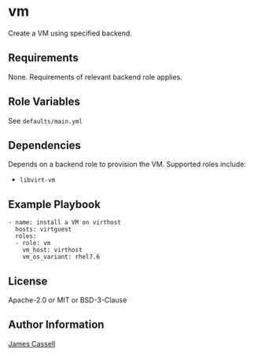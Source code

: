 vm
==

Create a VM using specified backend.

Requirements
------------

None.  Requirements of relevant backend role applies.

Role Variables
--------------

See `defaults/main.yml`

Dependencies
------------

Depends on a backend role to provision the VM.  Supported roles include:
- `libvirt-vm`

Example Playbook
----------------

    - name: install a VM on virthost
      hosts: virtguest
      roles:
      - role: vm
        vm_host: virthost
        vm_os_variant: rhel7.6

License
-------

Apache-2.0 or MIT or BSD-3-Clause

Author Information
------------------

[James Cassell](https://github.com/jamescassell)
